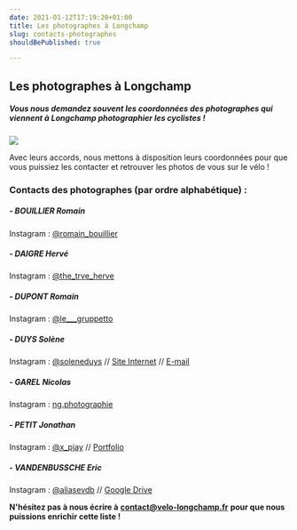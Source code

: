 ```yaml
---
date: 2021-01-12T17:19:20+01:00
title: Les photographes à Longchamp
slug: contacts-photographes
shouldBePublished: true

---
```

## Les photographes à Longchamp

##### Vous nous demandez souvent les coordonnées des photographes qui viennent à Longchamp photographier les cyclistes !

![](/media/photographe-banniere-1500x500px.png)

Avec leurs accords, nous mettons à disposition leurs coordonnées pour que vous puissiez les contacter et retrouver les photos de vous sur le vélo !

> 

### **Contacts des photographes (par ordre alphabétique) :**

##### **- BOUILLIER Romain**

Instagram : [@romain_bouillier](https://www.instagram.com/romain_bouillier/)

##### **- DAIGRE Hervé**

Instagram : [@the_trve_herve](https://www.instagram.com/the_trve_herve/)

##### **- DUPONT Romain**

Instagram : [@le___gruppetto](https://www.instagram.com/le___gruppetto/)

##### **- DUYS Solène**

Instagram : [@soleneduys](https://www.instagram.com/soleneduys/) // [Site Internet](https://sduys9.wixsite.com/sduysphotographie) // [E-mail](mailto:sduys@hotmail.fr)

##### **- GAREL Nicolas**

Instagram : [ng.photographie](https://www.instagram.com/ng.photographie/)

##### **- PETIT Jonathan**

Instagram : [@x_pjay](https://www.instagram.com/x_pjay/) // [Portfolio](https://spark.adobe.com/page/KjqqKVV4SCmS7/)

##### **- VANDENBUSSCHE Eric**

Instagram : [@aliasevdb](https://www.instagram.com/aliasevdb/) // [Google Drive](https://drive.google.com/drive/folders/1xwt1vTMbq3m1aq7-Pe6UKD2fxKHrfd-L)

> 

**N'hésitez pas à nous écrire à** [**contact@velo-longchamp.fr**](mailto:contact@velo-longchamp.fr?subject=%5BBlog%5D) **pour que nous puissions enrichir cette liste !**